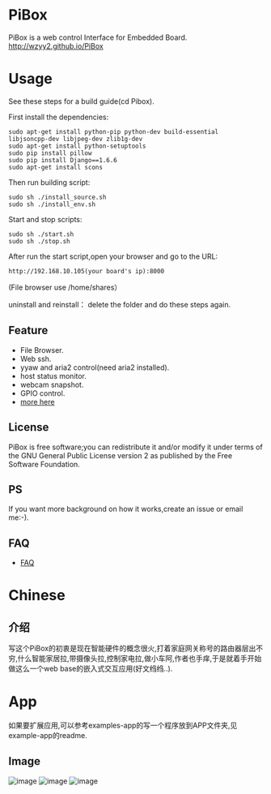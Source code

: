 # PiBox #
PiBox is a web control Interface for Embedded Board.<br>
http://wzyy2.github.io/PiBox

# Usage #
See these steps for a  build guide(cd Pibox).<br>
<!-- Get source from.....<br> -->
First install the dependencies:

    sudo apt-get install python-pip python-dev build-essential  libjsoncpp-dev libjpeg-dev zlib1g-dev
    sudo apt-get install python-setuptools
    sudo pip install pillow
    sudo pip install Django==1.6.6
    sudo apt-get install scons

Then run building script:

    sudo sh ./install_source.sh
    sudo sh ./install_env.sh
Start and stop scripts:

    sudo sh ./start.sh 
    sudo sh ./stop.sh

After run the start script,open your browser and go to the URL:

    http://192.168.10.105(your board's ip):8000
(File browser use /home/shares）

uninstall and reinstall：
    delete the folder and do these steps again.

## Feature

* File Browser.
* Web ssh.
* yyaw and aria2 control(need aria2 installed).
* host status monitor.
* webcam snapshot.
* GPIO control.
* [more here](https://github.com/wzyy2/PiBox/wiki/Feature)

## License ##
PiBox is free software;you can redistribute it and/or modify it under terms of the GNU General Public License version 2 as published by the Free Software Foundation.

## PS ##
If you want more background on how it works,create an issue or email me:-).

## FAQ ##
* [FAQ](https://github.com/wzyy2/PiBox/wiki/FAQ)


# Chinese #
## 介绍 #
写这个PiBox的初衷是现在智能硬件的概念很火,打着家庭网关称号的路由器层出不穷,什么智能家居拉,带摄像头拉,控制家电拉,做小车阿,作者也手痒,于是就着手开始做这么一个web base的嵌入式交互应用(好文绉绉..).
# App #
如果要扩展应用,可以参考examples-app的写一个程序放到APP文件夹,见example-app的readme.






## Image ##
![image](http://blog.iotwrt.com/wp-content/uploads/2015/01/index1.jpg)
![image](http://blog.iotwrt.com/wp-content/uploads/2015/01/filebrowser.png)
![image](http://blog.iotwrt.com/wp-content/uploads/2015/01/phone.png)